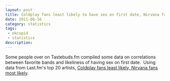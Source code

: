 ```yaml
---
layout: post
title: Coldplay fans least likely to have sex on first date, Nirvana fans most likely
date: 2011-08-16
category: statistics
tags:
 - okcupid
 - statistics
description:
---
```

<p>Some people over on Tastebuds.fm compiled some data on correlations between favorite bands and likeliness of having sex on first date. &nbsp;Using data from Last.fm's top 20 artists, <a href="http://blog.tastebuds.fm/coldplay-fans-least-likely-to-have-sex-on-first-date/" target="_blank">Coldplay fans least likely, Nirvana fans most likely</a>.</p>

